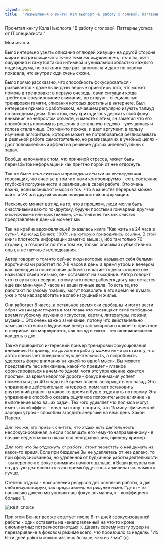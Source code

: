```yaml
---
layout: post
title:  "Размышления о книге: Кэл Ньюпорт «В работу с головой. Паттерны успеха от IT-специалиста»"
---
```


Прочитал книгу Кэла Ньюпорта "В работу с головой. Паттерны успеха от IT специалиста."

Мои мысли.

Было интересно узнать описания от людей живущих на другой стороне шара и встречающихся с точно теми же ощущениями, что и ты, хотя ощущения и кажутся такой интимной и уникальной областью каждого индивидуума, но эта книга еще раз напомнила и даже по новому показала, что внутри люди очень схожи. 

Было прямо рассказано, что способность фокусироваться - развивается и даже были даны верные ориентиры того, что может помочь в тренировке: в первую очередь, сами ситуации когда требуется фокусирование внимание, во вторую - специальные тренировки памяти, описания которых доступны в интернете.
Был интересен пример с работником, начавшем регулярно изучать талмуд по выходным дням. При этом, ему приходилось держать свой фокус внимания на непростом объекте, и вместе с этим, он заметил что его способность принимать решения в остальную неделю - улучшилась и голова стала чище. 
Это чем-то похоже, и дает аргумент, в пользу изучения алгоритмов, которые может не потребоваться реализовывать в реальной работе самостоятельно, но реализация их в учебных целях - даст положительный эффект на решение других интелектуальных задач.

Вообще напомнила о том, что причиной стресса, может быть переизбыток информации и как приятно порой от нее отдохнуть.

Так же было ясно сказано и приведены ссылки на исследования говорящих, что счастье в том что нами контролируемо - есть состояние глубокой погруженности и реализации в своей работе.
Это очень важно, если возникают мысли о том, что в качестве перерыва можно зайти в VK или другой сервис поверхностной информации.

Несколько меняет взгляд на то, что в прошлом, люди могли быть счастливыми как-то по-другому, будучи простыми гончарами другими мастеровыми или крестьянами, счастливы не так как счастье представляем в данный момент мы.

Так же крайне вдохновляющей оказалась книга "Как жить на 24 часа в сутки", Арнольд Беннет, 1907г., на которую приводились ссылки. 
В этой книги плотность информации заметно выше :), ибо там только 70 страниц, а говорится почти о том же, только описывая субъективный опыт, а не научные исследования. 

Автор говорит о том что сейчас люди которые называют себя белыми воротничками работает по 7-8 часов в день, а время утром и вечером как прелюдия и послесловие рабочего и какие-то дела которые они называют своей жизнью, они оставляют на выходные. 
 Автор говорит что по сути это неверно, потому что после рабочего дня у вас остается ещё как минимум 7 часов на ваши личные дела. 
То есть те, кто работают по такому графику, могут позволить в это время не думать уже о том как заработать на хлеб насущный и жилье.

Они работает 8 часов, а остальное время они свободны и могут вести образ жизни аристократа в том плане что посвящают своё свободное время глубокому изучению искусства, картин, литературы, поэзии, музыки...
Это очень важно замечание, потому что действительно замечаю что если в будничный вечер запланировано какое-то приятное и непривычное мероприятие, как поход в театр - это воспринимается как день в дне. 


Также приводится интересный пример тренировки фокусирования внимание.  Например, по дороге на работу можно не читать газету, что автор описывает поверхностную деятельность, а попробовать удержать фокус внимания на какой-то одной мысли.
Вы можете представить лес или камень, какой-то предмет - главное сфокусироваться на чём-то  одном. Хотя это упражнение кажется простым, за время недолгой дороги - фокус внимания успеет поменяться раз 40 и надо всё время плавно возвращать его назад.
Это упражнение действительно интересно, помогает остановить внутренний диалог на какое-то время и будто вздохнуть по новому.
Эта упражнение способно оказать ощутимое положительное влияние на выполнение всех ваших задач. Тех кого удивляет что полчаса могут иметь такой эффект - вряд ли станут спорить, что 15 минут физической зарядки утром - способны зарядить энергией на весь день. Закон Парето. 


Для тех же, кто привык считать, что отдых есть деятельность несфокусированная, а если посвящать его чему-то направленному - в начале недели можно оказаться неотдохнувшим, приведу пример.

Для того что бы отдохнуть от работы, стоит перестать о ней думать на какое-то время. Если при безделье Вы не удаляетесь от нее далеко, то при сфокусированной, но удаленной от будничной работы деятельности - вы переносите фокус внимания намного дальше, и Ваши ресурсы сил на другую деятельность в это время будут восстанавливаться намного лучше.


Степень отдыха - восполнения ресурсов для основной работы, я для себя визуализирую, как представлено на рисунке ниже. Где m - то насколько далеко мы уносим наш фокус внимания, x - коэффициент больше 1.

![Rest_choice]({{site.baseurl}}/assets/images/Rest_choice.png)

При этом Беннет все же советует после 6-ти дней сфокусированной работы - один оставлять на ненаправленный на что-то кроме сиюминутных потребностей отдых :). Давать своему мозгу буфер на переваривание в фоновом режиме всего, что произошло за неделю.
"Из 6-ти дней работы можно извлечь больше, чем из 7-ми" (с)
